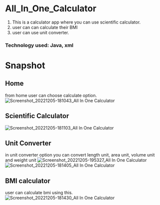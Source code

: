 # All_In_One_Calculator
1. This is a calculator app where you can use scientific calculator.
2. user can can calculate their BMI
3. user can use unit converter.
### Technology used: Java, xml
# Snapshot
## Home
from home user can choose calculate option.
![Screenshot_20221205-181043_All In One Calculator](https://user-images.githubusercontent.com/38862469/205653362-861cb35c-717c-4084-9d52-477916c3ca8a.jpg)

## Scientific Calculator
![Screenshot_20221205-181103_All In One Calculator](https://user-images.githubusercontent.com/38862469/205653595-13b43be7-ead6-482f-96e5-987abb09510c.jpg)
## Unit Converter
in unit converter option you can convert length unit, area unit, volume unit and weight unit
![Screenshot_20221205-195327_All In One Calculator](https://user-images.githubusercontent.com/38862469/205654501-122b6d07-3b79-425d-8dcf-3527988da684.jpg)
![Screenshot_20221205-181405_All In One Calculator](https://user-images.githubusercontent.com/38862469/205655119-da269a5a-4202-40a6-bd05-db5846ef8f53.jpg)

## BMI calculator
user can calculate bmi using this.
![Screenshot_20221205-181430_All In One Calculator](https://user-images.githubusercontent.com/38862469/205654999-f9906fc3-d0e2-46a5-977f-46a20485f092.jpg)
